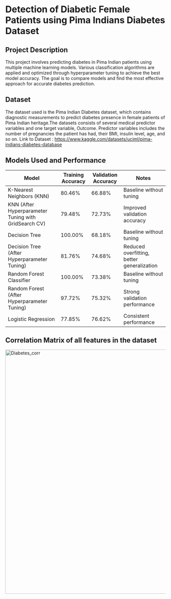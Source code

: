 # Detection of Diabetic Female Patients using Pima Indians Diabetes Dataset

## Project Description
This project involves predicting diabetes in Pima Indian patients using multiple machine learning models. Various classification algorithms are applied and optimized through hyperparameter tuning to achieve the best model accuracy. The goal is to compare models and find the most effective approach for accurate diabetes prediction.

## Dataset
The dataset used is the Pima Indian Diabetes dataset, which contains diagnostic measurements to predict diabetes presence in female patients of Pima Indian heritage.The datasets consists of several medical predictor variables and one target variable, Outcome. Predictor variables includes the number of pregnancies the patient has had, their BMI, insulin level, age, and so on.
Link to Dataset : https://www.kaggle.com/datasets/uciml/pima-indians-diabetes-database 


## Models Used and Performance

| Model                       | Training Accuracy           | Validation Accuracy         | Notes                        |
|-----------------------------|----------------------------|-----------------------------|------------------------------|
| K-Nearest Neighbors (KNN)   | 80.46%                     | 66.88%                      | Baseline without tuning       |
| KNN (After Hyperparameter Tuning with GridSearch CV) | 79.48% | 72.73%                      | Improved validation accuracy   |
| Decision Tree               | 100.00%                    | 68.18%                      | Baseline without tuning       |
| Decision Tree (After Hyperparameter Tuning) | 81.76%          | 74.68%                      | Reduced overfitting, better generalization |
| Random Forest Classifier    | 100.00%                    | 73.38%                      | Baseline without tuning       |
| Random Forest (After Hyperparameter Tuning) | 97.72%          | 75.32%                      | Strong validation performance |
| Logistic Regression         | 77.85%                     | 76.62%                      | Consistent performance        |

## Correlation Matrix of all features in the dataset
<img width="861" height="767" alt="Diabetes_corr" src="https://github.com/user-attachments/assets/832bbce4-6251-4f11-89d0-f019fb395c0f" />
